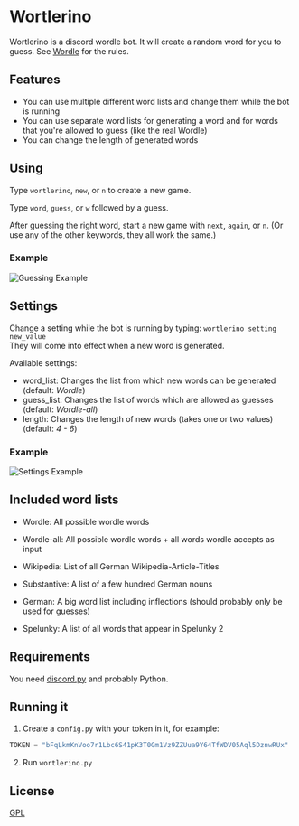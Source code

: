 # Wortlerino

Wortlerino is a discord wordle bot. It will create a random word for you to guess. See [Wordle](https://www.powerlanguage.co.uk/wordle/) for the rules.

## Features

- You can use multiple different word lists and change them while the bot is running
- You can use separate word lists for generating a word and for words that you're allowed to guess (like the real Wordle)
- You can change the length of generated words

## Using

Type `wortlerino`, `new`, or `n` to create a new game.

Type `word`, `guess`, or `w` followed by a guess.

After guessing the right word, start a new game with `next`, `again`, or `n`. (Or use any of the other keywords, they all work the same.)

### Example

![Guessing Example](https://user-images.githubusercontent.com/29143981/152344303-a73410b3-ec3f-49cb-835e-8fb2d9ef36e6.png)

## Settings

Change a setting while the bot is running by typing: `wortlerino setting new_value`  
They will come into effect when a new word is generated.

Available settings:
- word_list: Changes the list from which new words can be generated (default: _Wordle_)
- guess_list: Changes the list of words which are allowed as guesses (default: _Wordle-all_)
- length: Changes the length of new words (takes one or two values) (default: _4 - 6_)

### Example

![Settings Example](https://user-images.githubusercontent.com/29143981/152359584-476dbc9d-9a37-4a36-995d-2db91c11a25f.png)

## Included word lists

- Wordle: All possible wordle words

- Wordle-all: All possible wordle words + all words wordle accepts as input

- Wikipedia: List of all German Wikipedia-Article-Titles

- Substantive: A list of a few hundred German nouns

- German: A big word list including inflections (should probably only be used for guesses)

- Spelunky: A list of all words that appear in Spelunky 2

## Requirements

You need [discord.py](https://pypi.org/project/discord.py/) and probably Python.

## Running it

1. Create a `config.py` with your token in it, for example:
```python
TOKEN = "bFqLkmKnVoo7r1Lbc6S41pK3T0Gm1Vz9ZZUua9Y64TfWDV05Aql5DznwRUx"
```

2. Run `wortlerino.py`

## License
[GPL](https://choosealicense.com/licenses/gpl-3.0/)